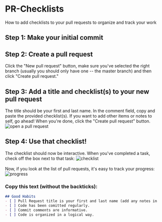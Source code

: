 # PR-Checklists
How to add checklists to your pull requests to organize and track your work

## Step 1: Make your initial commit

## Step 2: Create a pull request
Click the "New pull request" button, make sure you've selected the right branch (usually you should only have one -- the master branch) and then click "Create pull request."

## Step 3: Add a title and checklist(s) to your new pull request
The title should be your first and last name. In the comment field, copy and paste the provided checklist(s). If you want to add other items or notes to self, go ahead! When you're done, click the "Create pull request" button.
![open a pull request](/openPR.jpg)

## Step 4: Use that checklist!
The checklist should now be interactive. When you've completed a task, check off the box next to that task:
![checklist](/checkboxes.jpg)<br/><br/>
Now, if you look at the list of pull requests, it's easy to track your progress:
![progress](/interactive.JPG)

### Copy this text (without the backticks):
```markdown
## Good Habits
- [ ] Pull Request title is your first and last name (add any notes in the comment field).
- [ ] Code has been comitted regularly.
- [ ] Commit comments are informative.
- [ ] Code is organized in a logical way.
```
